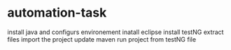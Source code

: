# automation-task
install java and configurs environement 
inatall eclipse 
install testNG
extract files
import the project
update maven
run project from testNG file

